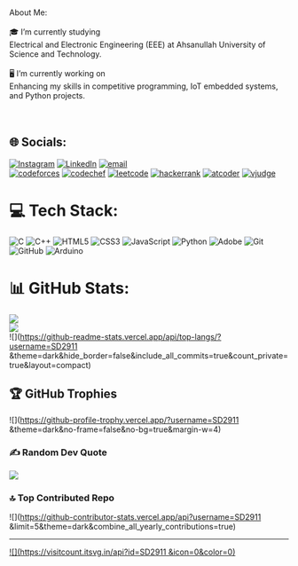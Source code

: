  
<br>About Me:<br><br>🎓 I’m currently studying<br>Electrical and Electronic Engineering (EEE) at Ahsanullah University of Science and Technology.<br><br>🖥️ I’m currently working on<br>Enhancing my skills in competitive programming, IoT embedded systems, and Python projects.<br><br><br>


## 🌐 Socials:
[![Instagram](https://img.shields.io/badge/Instagram-%23E4405F.svg?logo=Instagram&logoColor=white)](https://instagram.com/subrata_2911) [![LinkedIn](https://img.shields.io/badge/LinkedIn-%230077B5.svg?logo=linkedin&logoColor=white)](https://www.linkedin.com/in/subrata-das-38055a29b) [![email](https://img.shields.io/badge/Email-D14836?logo=gmail&logoColor=white)](mailto:hydrogenbd82@gmail.com)<br> 
[![codeforces](https://img.shields.io/badge/codeforces-D14836?logo=codeforces&logoColor=white)](https://codeforces.com/profile/subrata_29) [![codechef](https://img.shields.io/badge/codechef-D14836?logo=codechef&logoColor=white)](https://www.codechef.com/users/subrata_29) [![leetcode](https://img.shields.io/badge/leetcode-D14836?logo=leetcode&logoColor=white)](https://leetcode.com/u/subrata_29/) [![hackerrank](https://img.shields.io/badge/hackerrank-D14836?logo=hackerrank&logoColor=white)](https://www.hackerrank.com/profile/subrata_29) [![atcoder](https://img.shields.io/badge/atcoder-D14836?logo=atcoder&logoColor=white)](https://atcoder.jp/users/subrata_29) [![vjudge](https://img.shields.io/badge/vjudge-D14836?logo=vjudge&logoColor=white)](https://vjudge.net/user/subrata111)

# 💻 Tech Stack:
![C](https://img.shields.io/badge/c-%2300599C.svg?style=for-the-badge&logo=c&logoColor=white) ![C++](https://img.shields.io/badge/c++-%2300599C.svg?style=for-the-badge&logo=c%2B%2B&logoColor=white) ![HTML5](https://img.shields.io/badge/html5-%23E34F26.svg?style=for-the-badge&logo=html5&logoColor=white) ![CSS3](https://img.shields.io/badge/css3-%231572B6.svg?style=for-the-badge&logo=css3&logoColor=white) ![JavaScript](https://img.shields.io/badge/javascript-%23323330.svg?style=for-the-badge&logo=javascript&logoColor=%23F7DF1E) ![Python](https://img.shields.io/badge/python-3670A0?style=for-the-badge&logo=python&logoColor=ffdd54)  ![Adobe](https://img.shields.io/badge/adobe-%23FF0000.svg?style=for-the-badge&logo=adobe&logoColor=white)   ![Git](https://img.shields.io/badge/git-%23F05033.svg?style=for-the-badge&logo=git&logoColor=white) ![GitHub](https://img.shields.io/badge/github-%23121011.svg?style=for-the-badge&logo=github&logoColor=white) ![Arduino](https://img.shields.io/badge/-Arduino-00979D?style=for-the-badge&logo=Arduino&logoColor=white) 
# 📊 GitHub Stats:
<img src="https://github-readme-stats.vercel.app/api?username=SD2911&theme=dark&hide_border=false&include_all_commits=true&count_private=true" /><br/>
<img src="https://github-readme-streak-stats.herokuapp.com/?user=SD2911&theme=dark&hide_border=false" /><br/>
![](https://github-readme-stats.vercel.app/api/top-langs/?username=SD2911 &theme=dark&hide_border=false&include_all_commits=true&count_private=true&layout=compact)

## 🏆 GitHub Trophies
![](https://github-profile-trophy.vercel.app/?username=SD2911 &theme=dark&no-frame=false&no-bg=true&margin-w=4)

### ✍️ Random Dev Quote
![](https://quotes-github-readme.vercel.app/api?type=horizontal&theme=radical)

### 🔝 Top Contributed Repo
![](https://github-contributor-stats.vercel.app/api?username=SD2911 &limit=5&theme=dark&combine_all_yearly_contributions=true)

---
[![](https://visitcount.itsvg.in/api?id=SD2911 &icon=0&color=0)](https://visitcount.itsvg.in)

<!-- Proudly created with GPRM ( https://gprm.itsvg.in ) -->
